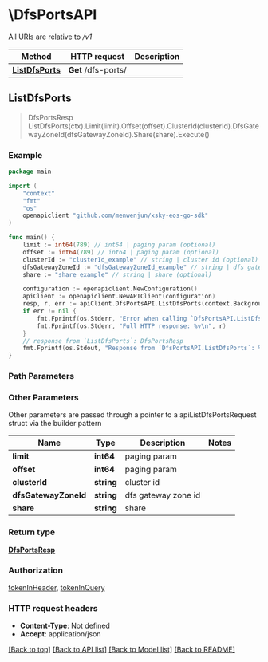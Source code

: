 # \DfsPortsAPI

All URIs are relative to */v1*

Method | HTTP request | Description
------------- | ------------- | -------------
[**ListDfsPorts**](DfsPortsAPI.md#ListDfsPorts) | **Get** /dfs-ports/ | 



## ListDfsPorts

> DfsPortsResp ListDfsPorts(ctx).Limit(limit).Offset(offset).ClusterId(clusterId).DfsGatewayZoneId(dfsGatewayZoneId).Share(share).Execute()





### Example

```go
package main

import (
	"context"
	"fmt"
	"os"
	openapiclient "github.com/menwenjun/xsky-eos-go-sdk"
)

func main() {
	limit := int64(789) // int64 | paging param (optional)
	offset := int64(789) // int64 | paging param (optional)
	clusterId := "clusterId_example" // string | cluster id (optional)
	dfsGatewayZoneId := "dfsGatewayZoneId_example" // string | dfs gateway zone id (optional)
	share := "share_example" // string | share (optional)

	configuration := openapiclient.NewConfiguration()
	apiClient := openapiclient.NewAPIClient(configuration)
	resp, r, err := apiClient.DfsPortsAPI.ListDfsPorts(context.Background()).Limit(limit).Offset(offset).ClusterId(clusterId).DfsGatewayZoneId(dfsGatewayZoneId).Share(share).Execute()
	if err != nil {
		fmt.Fprintf(os.Stderr, "Error when calling `DfsPortsAPI.ListDfsPorts``: %v\n", err)
		fmt.Fprintf(os.Stderr, "Full HTTP response: %v\n", r)
	}
	// response from `ListDfsPorts`: DfsPortsResp
	fmt.Fprintf(os.Stdout, "Response from `DfsPortsAPI.ListDfsPorts`: %v\n", resp)
}
```

### Path Parameters



### Other Parameters

Other parameters are passed through a pointer to a apiListDfsPortsRequest struct via the builder pattern


Name | Type | Description  | Notes
------------- | ------------- | ------------- | -------------
 **limit** | **int64** | paging param | 
 **offset** | **int64** | paging param | 
 **clusterId** | **string** | cluster id | 
 **dfsGatewayZoneId** | **string** | dfs gateway zone id | 
 **share** | **string** | share | 

### Return type

[**DfsPortsResp**](DfsPortsResp.md)

### Authorization

[tokenInHeader](../README.md#tokenInHeader), [tokenInQuery](../README.md#tokenInQuery)

### HTTP request headers

- **Content-Type**: Not defined
- **Accept**: application/json

[[Back to top]](#) [[Back to API list]](../README.md#documentation-for-api-endpoints)
[[Back to Model list]](../README.md#documentation-for-models)
[[Back to README]](../README.md)

